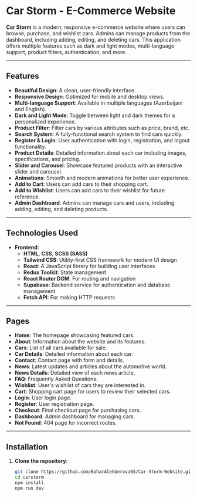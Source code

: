 # Car Storm - E-Commerce Website

**Car Storm** is a modern, responsive e-commerce website where users can browse, purchase, and wishlist cars. Admins can manage products from the dashboard, including adding, editing, and deleting cars. This application offers multiple features such as dark and light modes, multi-language support, product filters, authentication, and more.

---

## Features

- **Beautiful Design**: A clean, user-friendly interface.
- **Responsive Design**: Optimized for mobile and desktop views.
- **Multi-language Support**: Available in multiple languages (Azerbaijani and English).
- **Dark and Light Mode**: Toggle between light and dark themes for a personalized experience.
- **Product Filter**: Filter cars by various attributes such as price, brand, etc.
- **Search System**: A fully-functional search system to find cars quickly.
- **Register & Login**: User authentication with login, registration, and logout functionality.
- **Product Details**: Detailed information about each car including images, specifications, and pricing.
- **Slider and Carousel**: Showcase featured products with an interactive slider and carousel.
- **Animations**: Smooth and modern animations for better user experience.
- **Add to Cart**: Users can add cars to their shopping cart.
- **Add to Wishlist**: Users can add cars to their wishlist for future reference.
- **Admin Dashboard**: Admins can manage cars and users, including adding, editing, and deleting products.

---

## Technologies Used

- **Frontend**:
  - **HTML**, **CSS**, **SCSS (SASS)**
  - **Tailwind CSS**: Utility-first CSS framework for modern UI design
  - **React**: A JavaScript library for building user interfaces
  - **Redux Toolkit**: State management
  - **React Router DOM**: For routing and navigation
  - **Supabase**: Backend service for authentication and database management
  - **Fetch API**: For making HTTP requests

---

## Pages

- **Home**: The homepage showcasing featured cars.
- **About**: Information about the website and its features.
- **Cars**: List of all cars available for sale.
- **Car Details**: Detailed information about each car.
- **Contact**: Contact page with form and details.
- **News**: Latest updates and articles about the automotive world.
- **News Details**: Detailed view of each news article.
- **FAQ**: Frequently Asked Questions.
- **Wishlist**: User's wishlist of cars they are interested in.
- **Cart**: Shopping cart page for users to review their selected cars.
- **Login**: User login page.
- **Register**: User registration page.
- **Checkout**: Final checkout page for purchasing cars.
- **Dashboard**: Admin dashboard for managing cars.
- **Not Found**: 404 page for incorrect routes.

---

## Installation

1. **Clone the repository**:

   ```bash
   git clone https://github.com/BaharAlekberova05/Car-Storm-Website.git
   cd carstorm
   npm install
   npm run dev
   ```
